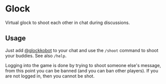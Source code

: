 # Glock

Virtual glock to shoot each other in chat during discussions.

## Usage

Just add [@glockkobot](https://glockkobot.t.me) to your chat and use the `/shoot` command to shoot your buddies. See
also `/help`.

Logging into the game is done by trying to shoot someone else's message, from this point you can be banned (and you can
ban other players). If you are not logged in, then you cannot be shot.
